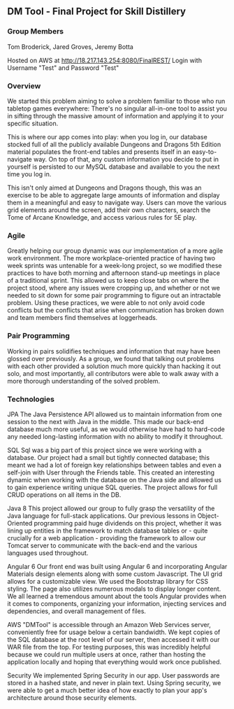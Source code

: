 ## DM Tool - Final Project for Skill Distillery

### Group Members
Tom Broderick, Jared Groves, Jeremy Botta

Hosted on AWS at http://18.217.143.254:8080/FinalREST/
Login with Username "Test" and Password "Test"

### Overview

We started this problem aiming to solve a problem familiar to those who run tabletop games everywhere: There's no singular all-in-one tool to assist you in sifting through the massive amount of information and applying it to your specific situation.

This is where our app comes into play: when you log in, our database stocked full of all the publicly available Dungeons and Dragons 5th Edition material populates the front-end tables and presents itself in an easy-to-navigate way. On top of that, any custom information you decide to put in yourself is persisted to our MySQL database and available to you the next time you log in.

This isn't only aimed at Dungeons and Dragons though, this was an exercise to be able to aggregate large amounts of information and display them in a meaningful and easy to navigate way.  Users can move the various grid elements around the screen, add their own characters, search the Tome of Arcane Knowledge, and access various rules for 5E play.  

### Agile

Greatly helping our group dynamic was our implementation of a more agile work environment. The more workplace-oriented practice of having two week sprints was untenable for a week-long project, so we modified these practices to have both morning and afternoon stand-up meetings in place of a traditional sprint. This allowed us to keep close tabs on where the project stood, where any issues were cropping up, and whether or not we needed to sit down for some pair programming to figure out an intractable problem. Using these practices, we were able to not only avoid code conflicts but the conflicts that arise when communication has broken down and team members find themselves at loggerheads.

### Pair Programming

Working in pairs solidifies techniques and information that may have been glossed over previously. As a group, we found that talking out problems with each other provided a solution much more quickly than hacking it out solo, and most importantly, all contributors were able to walk away with a more thorough understanding of the solved problem.

### Technologies

JPA
The Java Persistence API allowed us to maintain information from one session to the next with Java in the middle. This made our back-end database much more useful, as we would otherwise have had to hard-code any needed long-lasting information with no ability to modify it throughout.

SQL
Sql was a big part of this project since we were working with a database. Our project had a small but tightly connected database; this meant we had a lot of foreign key relationships between tables and even a self-join with User through the Friends table. This created an interesting dynamic when working with the database on the Java side and allowed us to gain experience writing unique SQL queries.  The project allows for full CRUD operations on all items in the DB.

Java 8
This project allowed our group to fully grasp the versatility of the Java language for full-stack applications. Our previous lessons in Object-Oriented programming paid huge dividends on this project, whether it was lining up entities in the framework to match database tables or - quite crucially for a web application - providing the framework to allow our Tomcat server to communicate with the back-end and the various languages used throughout.

Angular 6
Our front end was built using Angular 6 and incorporating Angular Materials design elements along with some custom Javascript.  The UI grid allows for a customizable view.  We used the Bootstrap library for CSS styling.  The page also utilizes numerous modals to display longer content.  We all learned a tremendous amount about the tools Angular provides when it comes to components, organizing your information, injecting services and dependencies, and overall management of files. 

AWS
"DMTool" is accessible through an Amazon Web Services server, conveniently free for usage below a certain bandwidth. We kept copies of the SQL database at the root level of our server, then accessed it with our WAR file from the top. For testing purposes, this was incredibly helpful because we could run multiple users at once, rather than hosting the application locally and hoping that everything would work once published.

Security
We implemented Spring Security in our app. User passwords are stored in a hashed state, and never in plain text. Using Spring security, we were able to get a much better idea of how exactly to plan your app's architecture around those security elements.
